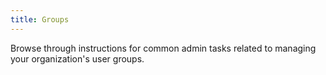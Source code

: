 ```yaml
---
title: Groups
---
```


Browse through instructions for common admin tasks related to managing
your organization's user groups.
